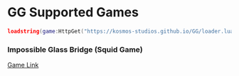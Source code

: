 # GG Supported Games
```lua
loadstring(game:HttpGet("https://kosmos-studios.github.io/GG/loader.lua"))()
```
### Impossible Glass Bridge (Squid Game)
[Game Link](https://roblox.com/games/7952502098)
